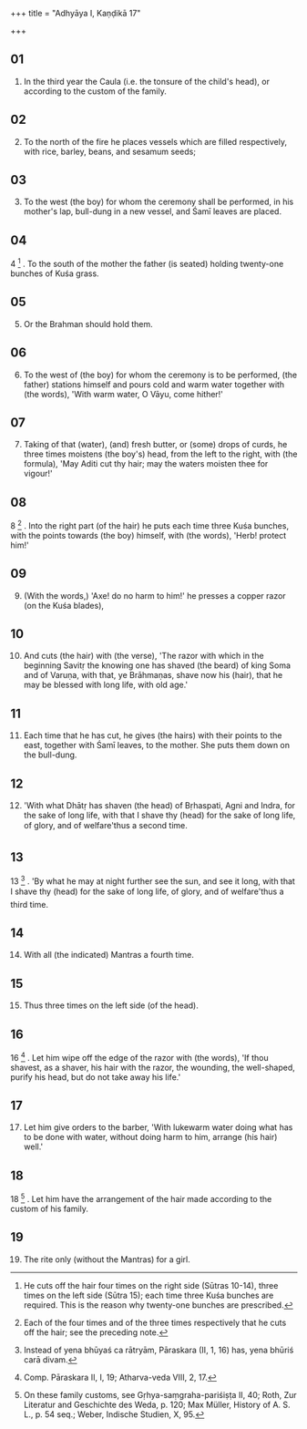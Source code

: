 +++
title = "Adhyāya I, Kaṇḍikā 17"

+++
## 01
1. In the third year the Caula (i.e. the tonsure of the child's head), or according to the custom of the family.

## 02
2. To the north of the fire he places vessels which are filled respectively, with rice, barley, beans, and sesamum seeds;

## 03
3. To the west (the boy) for whom the ceremony shall be performed, in his mother's lap, bull-dung in a new vessel, and Śamī leaves are placed.

## 04
4 [^1] . To the south of the mother the father (is seated) holding twenty-one bunches of Kuśa grass.

## 05
5. Or the Brahman should hold them.

## 06
6. To the west of (the boy) for whom the ceremony is to be performed, (the father) stations himself and pours cold and warm water together with (the words), 'With warm water, O Vāyu, come hither!'

## 07
7. Taking of that (water), (and) fresh butter, or (some) drops of curds, he three times moistens (the boy's) head, from the left to the right, with (the formula), 'May Aditi cut thy hair; may the waters moisten thee for vigour!'

## 08
8 [^2] . Into the right part (of the hair) he puts each time three Kuśa bunches, with the points towards (the boy) himself, with (the words), 'Herb! protect him!'

## 09
9. (With the words,) 'Axe! do no harm to him!' he presses a copper razor (on the Kuśa blades),

## 10
10. And cuts (the hair) with (the verse), 'The razor with which in the beginning Savitṛ the knowing one has shaved (the beard) of king Soma and of Varuṇa, with that, ye Brāhmaṇas, shave now his (hair), that he may be blessed with long life, with old age.'

## 11
11. Each time that he has cut, he gives (the hairs) with their points to the east, together with Śamī leaves, to the mother. She puts them down on the bull-dung.

## 12
12. 'With what Dhātṛ has shaven (the head) of Bṛhaspati, Agni and Indra, for the sake of long life, with that I shave thy (head) for the sake of long life, of glory, and of welfare'thus a second time.

## 13
13 [^3] . 'By what he may at night further see the sun, and see it long, with that I shave thy (head) for the sake of long life, of glory, and of welfare'thus a third time.

## 14
14. With all (the indicated) Mantras a fourth time.

## 15
15. Thus three times on the left side (of the head).

## 16
16 [^4] . Let him wipe off the edge of the razor with (the words), 'If thou shavest, as a shaver, his hair with the razor, the wounding, the well-shaped, purify his head, but do not take away his life.'

## 17
17. Let him give orders to the barber, 'With lukewarm water doing what has to be done with water, without doing harm to him, arrange (his hair) well.'

## 18
18 [^5] . Let him have the arrangement of the hair made according to the custom of his family.

## 19
19. The rite only (without the Mantras) for a girl.



[^1]:  He cuts off the hair four times on the right side (Sūtras 10-14), three times on the left side (Sūtra 15); each time three Kuśa bunches are required. This is the reason why twenty-one bunches are prescribed.

[^2]:  Each of the four times and of the three times respectively that he cuts off the hair; see the preceding note.

[^3]:  Instead of yena bhūyaś ca rātryām, Pāraskara (II, 1, 16) has, yena bhūriś carā divam.

[^4]:  Comp. Pāraskara II, I, 19; Atharva-veda VIII, 2, 17.

[^5]:  On these family customs, see Gṛhya-saṃgraha-pariśiṣṭa II, 40; Roth, Zur Literatur and Geschichte des Weda, p. 120; Max Müller, History of A. S. L., p. 54 seq.; Weber, Indische Studien, X, 95.